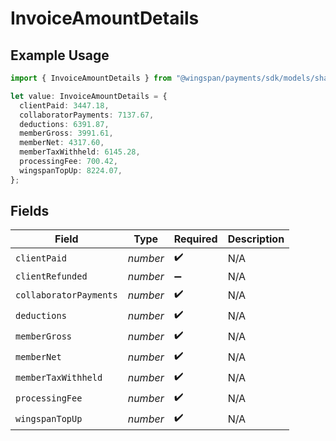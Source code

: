 # InvoiceAmountDetails

## Example Usage

```typescript
import { InvoiceAmountDetails } from "@wingspan/payments/sdk/models/shared";

let value: InvoiceAmountDetails = {
  clientPaid: 3447.18,
  collaboratorPayments: 7137.67,
  deductions: 6391.87,
  memberGross: 3991.61,
  memberNet: 4317.60,
  memberTaxWithheld: 6145.28,
  processingFee: 700.42,
  wingspanTopUp: 8224.07,
};
```

## Fields

| Field                  | Type                   | Required               | Description            |
| ---------------------- | ---------------------- | ---------------------- | ---------------------- |
| `clientPaid`           | *number*               | :heavy_check_mark:     | N/A                    |
| `clientRefunded`       | *number*               | :heavy_minus_sign:     | N/A                    |
| `collaboratorPayments` | *number*               | :heavy_check_mark:     | N/A                    |
| `deductions`           | *number*               | :heavy_check_mark:     | N/A                    |
| `memberGross`          | *number*               | :heavy_check_mark:     | N/A                    |
| `memberNet`            | *number*               | :heavy_check_mark:     | N/A                    |
| `memberTaxWithheld`    | *number*               | :heavy_check_mark:     | N/A                    |
| `processingFee`        | *number*               | :heavy_check_mark:     | N/A                    |
| `wingspanTopUp`        | *number*               | :heavy_check_mark:     | N/A                    |